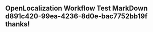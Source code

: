 <properties
ms.topic="hero-topic"
ms.test1="hero-topic"
ms.test2="test"/>

## OpenLocalization Workflow Test MarkDown d891c420-99ea-4236-8d0e-bac7752bb19f thanks!
